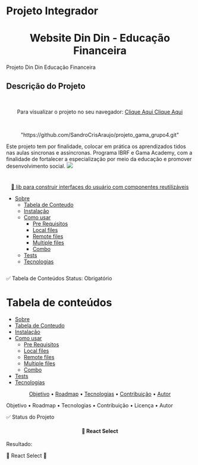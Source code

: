 # Projeto Integrador 

<h1 align="center">Website Din Din - Educação Financeira</h1>
Projeto Din Din Educação Financeira


## Descrição do Projeto
<br>
<p align="center"> Para visualizar o projeto no seu navegador:
 <a href="https:// project-dindin.netlify.app/"> Clique Aqui <a/>
 <a href="https:// projeto-dindin.netlify.app/"> Clique Aqui <a/>
</p>

<br>
<p align="center">"https://github.com/SandroCrisAraujo/projeto_gama_grupo4.git"</p>
Este projeto tem por finalidade, colocar em prática os aprendizados tidos nas aulas sincronas e assincronas. 
Programa IBRF e Gama Academy, com a finalidade de fortalecer a especialização por meio da educação e promover desenvolvimento social.
<img src="https://1drv.ms/i/s!ArGRlfRvBEWFiyx8-SEI9ho66Wtz?e=8hxAkq"/>
 
<h1 align="center">
    <a href="https://github.com/SandroCrisAraujo/projeto_gama_grupo4.git">
</h1>
<p align="center">🚀 lib para construir interfaces do usuário com componentes reutilizáveis</p>

* [Sobre](#Sobre)
   * [Tabela de Conteudo](#tabela-de-conteudo)
   * [Instalação](#instalacao)
   * [Como usar](#como-usar)
      * [Pre Requisitos](#pre-requisitos)
      * [Local files](#local-files)
      * [Remote files](#remote-files)
      * [Multiple files](#multiple-files)
      * [Combo](#combo)
   * [Tests](#testes)
   * [Tecnologias](#tecnologias)



<img src=""/>

✅ Tabela de Conteúdos
Status: Obrigatório



Tabela de conteúdos
=================
<!--ts-->
   * [Sobre](#Sobre)
   * [Tabela de Conteudo](#tabela-de-conteudo)
   * [Instalação](#instalacao)
   * [Como usar](#como-usar)
      * [Pre Requisitos](#pre-requisitos)
      * [Local files](#local-files)
      * [Remote files](#remote-files)
      * [Multiple files](#multiple-files)
      * [Combo](#combo)
   * [Tests](#testes)
   * [Tecnologias](#tecnologias)
<!--te-->

<p align="center">
 <a href="#objetivo">Objetivo</a> •
 <a href="#roadmap">Roadmap</a> • 
 <a href="#HTML - CSS-Javascript- GIT">Tecnologias</a> • 
 <a href="#Sandro-Fernando- Cristian-Gilmara">Contribuição</a> • 
  <a href="#autor">Autor</a>
</p>


Objetivo • Roadmap • Tecnologias • Contribuição • Licença • Autor


✅ Status do Projeto


<h4 align="center"> 
	🚧  React Select 
</h4>
Resultado:

🚧 React Select 🚀 







